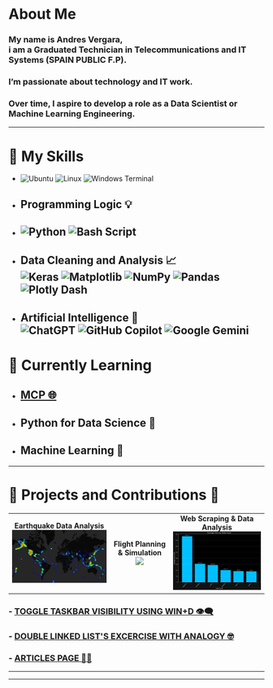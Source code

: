 # About Me

### My name is Andres Vergara, </br> i am a Graduated Technician in Telecommunications and IT Systems (SPAIN PUBLIC F.P).  
### I’m passionate about technology and IT work.  
### Over time, I aspire to develop a role as a Data Scientist or Machine Learning Engineering.

---

# 🚀 My Skills
- ![Ubuntu](https://img.shields.io/badge/Ubuntu-E95420?style=for-the-badge&logo=ubuntu&logoColor=white) ![Linux](https://img.shields.io/badge/Linux-FCC624?style=for-the-badge&logo=linux&logoColor=black) ![Windows Terminal](https://img.shields.io/badge/Windows%20Terminal-%234D4D4D.svg?style=for-the-badge&logo=windows-terminal&logoColor=white)
- ## Programming Logic 💡
- ## ![Python](https://img.shields.io/badge/python-3670A0?style=for-the-badge&logo=python&logoColor=ffdd54) ![Bash Script](https://img.shields.io/badge/bash_script-%23121011.svg?style=for-the-badge&logo=gnu-bash&logoColor=white)
- ## Data Cleaning and Analysis 📈</br>![Keras](https://img.shields.io/badge/Keras-%23D00000.svg?style=for-the-badge&logo=Keras&logoColor=white) ![Matplotlib](https://img.shields.io/badge/Matplotlib-%23ffffff.svg?style=for-the-badge&logo=Matplotlib&logoColor=black) ![NumPy](https://img.shields.io/badge/numpy-%23013243.svg?style=for-the-badge&logo=numpy&logoColor=white) ![Pandas](https://img.shields.io/badge/pandas-%23150458.svg?style=for-the-badge&logo=pandas&logoColor=white) ![Plotly Dash](https://img.shields.io/badge/plotly-3F4F75.svg?style=for-the-badge&logo=plotly&logoColor=white)

- ##  Artificial Intelligence 🧠</br>![ChatGPT](https://img.shields.io/badge/chatGPT-74aa9c?style=for-the-badge&logo=openai&logoColor=white) ![GitHub Copilot](https://img.shields.io/badge/github_copilot-8957E5?style=for-the-badge&logo=github-copilot&logoColor=white) ![Google Gemini](https://img.shields.io/badge/google%20gemini-8E75B2?style=for-the-badge&logo=google%20gemini&logoColor=white)

# 🌱 Currently Learning
- ## [MCP 🌐](https://github.com/modelcontextprotocol)
- ## Python for Data Science 🧪
- ## Machine Learning 🤖


---

# 💼 Projects and Contributions 🐙  

<table>
  <tr>
    <td align="center">
      <b>Earthquake Data Analysis</b><br>
      <a href="https://github.com/anverpy/scraping-and-data-analysis">
        <img src="https://github.com/anverpy/earthquakes/blob/main/Graphics/earthquake_heatmap.png?raw=true" width="500"/>
      </a>
    </td>
    <td align="center">
      <b>Flight Planning & Simulation</b><br>
      <a href="https://github.com/anverpy/mission-planner">
        <img src="https://github.com/anverpy/anverpy/blob/main/sky.gif?raw=true" width="500"/>
      </a>
    </td>
    <td align="center">
      <b>Web Scraping & Data Analysis</b><br>
      <a href="https://github.com/anverpy/earthquakes">
        <img src="https://github.com/anverpy/scraping-and-data-analysis/blob/main/machine-learning/visualizations/ML_price_by_level.png?raw=true" width="500"/>
      </a>
    </td>
  </tr>
</table>

### - **[TOGGLE TASKBAR VISIBILITY USING WIN+D 👁️‍🗨️](https://github.com/anverpy/toggle-taskbar)** 
### - **[DOUBLE LINKED LIST'S EXCERCISE WITH ANALOGY 🤓](https://github.com/anverpy/double-ll-creating-analogy)**  
### - **[ARTICLES PAGE ✍🏽](https://github.com/anverpy/articles)**


---
---



